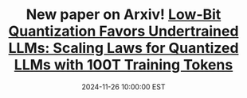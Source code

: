 ---
title: >-
    New paper on Arxiv!
    <a href="https://arxiv.org/pdf/2411.17691" target="_blank">Low-Bit Quantization Favors Undertrained LLMs: Scaling Laws for Quantized LLMs with 100T Training Tokens <i class="fas fa-angle-double-right"></i></a>
date: 2024-11-26 10:00:00 EST
---